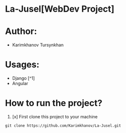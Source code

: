 # La-Jusel[WebDev Project]

# Author: 
+ Karimkhanov Tursynkhan

# Usages:
+ Django [^1]
+ Angular

# How to run the project?

1. [x] First clone this project to your machine
```
git clone https://github.com/Karimkhanov/La-Jusel.git
```
   
